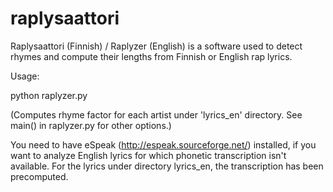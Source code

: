 raplysaattori
=============

Raplysaattori (Finnish) / Raplyzer (English) is a software used to detect rhymes and compute their lengths from Finnish or English rap lyrics.

Usage:

python raplyzer.py

(Computes rhyme factor for each artist under 'lyrics_en' directory. See main() in raplyzer.py for other options.)

You need to have eSpeak (http://espeak.sourceforge.net/) installed, if you want to analyze English lyrics for which phonetic transcription isn't available. For the lyrics under directory lyrics_en, the transcription has been precomputed.
